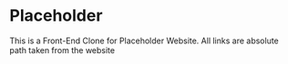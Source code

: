 # Placeholder
This is a Front-End Clone for Placeholder Website. 
All links are absolute path taken from the website
